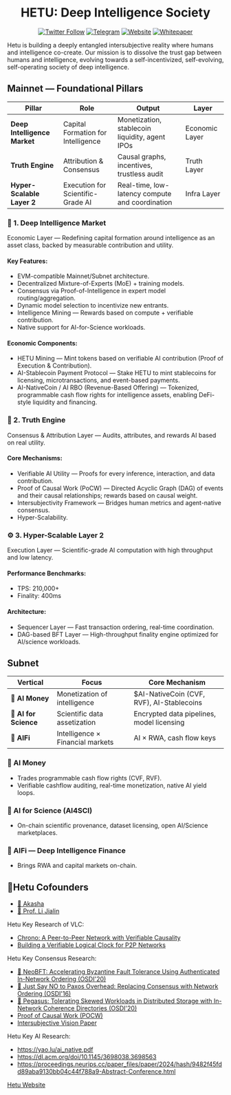 <div align="center">

  
  # HETU:  Deep Intelligence Society
  
  [![Twitter Follow](https://img.shields.io/twitter/follow/hetu_protocol?style=social&label=Follow)](https://x.com/hetu_protocol)
  [![Telegram](https://img.shields.io/badge/Telegram-Hetu_Builders-blue)](https://t.me/+uJrRgjtSsGw3MjZl)
  [![Website](https://img.shields.io/badge/Website-hetu.org-green)](https://hetu.org)
  [![Whitepaper](https://img.shields.io/badge/Whitepaper-Read-orange)](https://docsend.com/view/8yyx73ntpr9n3eqc)
</div>

Hetu is building a deeply entangled intersubjective reality where humans and intelligence co-create.
Our mission is to dissolve the trust gap between humans and intelligence, evolving towards a self-incentivized, self-evolving, self-operating society of deep intelligence.

## Mainnet — Foundational Pillars
| Pillar                       | Role                               | Output                                          | Layer          |
| ---------------------------- | ---------------------------------- | ----------------------------------------------- | -------------- |
| **Deep Intelligence Market** | Capital Formation for Intelligence | Monetization, stablecoin liquidity, agent IPOs  | Economic Layer |
| **Truth Engine**             | Attribution & Consensus            | Causal graphs, incentives, trustless audit      | Truth Layer    |
| **Hyper-Scalable Layer 2**   | Execution for Scientific-Grade AI  | Real-time, low-latency compute and coordination | Infra Layer    |

### 🧠 1. Deep Intelligence Market
Economic Layer — Redefining capital formation around intelligence as an asset class, backed by measurable contribution and utility.
#### Key Features:
- EVM-compatible Mainnet/Subnet architecture.
- Decentralized Mixture-of-Experts (MoE) + training models.
- Consensus via Proof-of-Intelligence in expert model routing/aggregation.
- Dynamic model selection to incentivize new entrants.
- Intelligence Mining — Rewards based on compute + verifiable contribution.
- Native support for AI-for-Science workloads.

#### Economic Components:
- HETU Mining — Mint tokens based on verifiable AI contribution (Proof of Execution & Contribution).
- AI-Stablecoin Payment Protocol — Stake HETU to mint stablecoins for licensing, microtransactions, and event-based payments.
- AI-NativeCoin / AI RBO (Revenue-Based Offering) — Tokenized, programmable cash flow rights for intelligence assets, enabling DeFi-style liquidity and financing.


### 🧩 2. Truth Engine
Consensus & Attribution Layer — Audits, attributes, and rewards AI based on real utility.
#### Core Mechanisms:
- Verifiable AI Utility — Proofs for every inference, interaction, and data contribution.
- Proof of Causal Work (PoCW) — Directed Acyclic Graph (DAG) of events and their causal relationships; rewards based on causal weight.
- Intersubjectivity Framework — Bridges human metrics and agent-native consensus.
- Hyper-Scalability.

### ⚙️ 3. Hyper-Scalable Layer 2
Execution Layer — Scientific-grade AI computation with high throughput and low latency.
#### Performance Benchmarks:
- TPS: 210,000+
- Finality: 400ms

#### Architecture:
- Sequencer Layer — Fast transaction ordering, real-time coordination.
- DAG-based BFT Layer — High-throughput finality engine optimized for AI/science workloads.

## Subnet
| Vertical              | Focus                            | Core Mechanism                               |
| --------------------- | -------------------------------- | -------------------------------------------- |
| 🤖 **AI Money**       | Monetization of intelligence     | \$AI-NativeCoin (CVF, RVF), AI-Stablecoins   |
| 🔬 **AI for Science** | Scientific data assetization     | Encrypted data pipelines, model licensing    |
| 💸 **AIFi**           | Intelligence × Financial markets | AI × RWA, cash flow keys                     |

### 🤖 AI Money
- Trades programmable cash flow rights (CVF, RVF).
- Verifiable cashflow auditing, real-time monetization, native AI yield loops.

### 🔬 AI for Science (AI4SCI)
- On-chain scientific provenance, dataset licensing, open AI/Science marketplaces.

### 💸 AIFi — Deep Intelligence Finance
- Brings RWA and capital markets on-chain.

## 👥Hetu Cofounders
- [🔗 Akasha](https://akasha.buzz/)
- [🔗 Prof. Li Jialin](https://www.comp.nus.edu.sg/~lijl/)

Hetu Key Research of VLC:
- [Chrono: A Peer-to-Peer Network with Verifiable Causality](https://arxiv.org/pdf/2310.08373.pdf)
- [Building a Verifiable Logical Clock for P2P Networks](https://arxiv.org/pdf/2405.13349.pdf)

Hetu Key Consensus Research:
- [📄 NeoBFT: Accelerating Byzantine Fault Tolerance Using Authenticated In-Network Ordering (OSDI'20)](https://dl.acm.org/doi/pdf/10.1145/3603269.3604874)
- [📄 Just Say NO to Paxos Overhead: Replacing Consensus with Network Ordering (OSDI'16)](https://www.comp.nus.edu.sg/~lijl/papers/nopaxos-osdi16.pdf)
- [📄 Pegasus: Tolerating Skewed Workloads in Distributed Storage with In-Network Coherence Directories (OSDI'20)](https://www.comp.nus.edu.sg/~lijl/papers/pegasus-osdi20.pdf)
- [Proof of Causal Work (POCW)](https://github.com/hetu-project/causality-graph/blob/3ce32c69c8d20cc87c516084e93f0424bd321c9c/pocw/PoCW%20vision%20paper.pdf)
- [Intersubjective Vision Paper](https://blog.hetu.org/intersubjective-consensus-a-harmonious-approach-for-censorship-resistant-web3)

Hetu Key AI Research:
  - https://yao.lu/ai_native.pdf
  - https://dl.acm.org/doi/10.1145/3698038.3698563
  - https://proceedings.neurips.cc/paper_files/paper/2024/hash/9482f45fdd89aba9130bb04c44f788a9-Abstract-Conference.html

[Hetu Website](https://linktr.ee/hetu_protocol)




